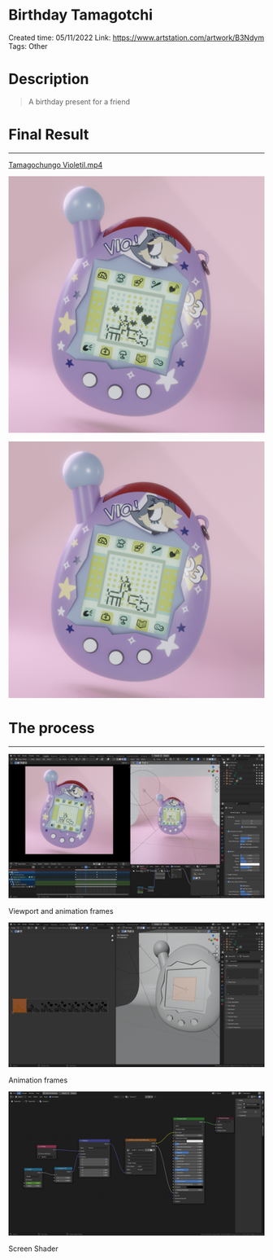 # Birthday Tamagotchi

Created time: 05/11/2022
Link: https://www.artstation.com/artwork/B3Ndym
Tags: Other

# Description

> A birthday present for a friend
> 

# Final Result

---

[Tamagochungo Violetil.mp4](Birthday%20Tamagotchi%202a862f6258a743b799ac6ee74aeb8ddf/Tamagochungo_Violetil.mp4)

![Render_Tamagochungo Violetil_1.png](Birthday%20Tamagotchi%202a862f6258a743b799ac6ee74aeb8ddf/Render_Tamagochungo_Violetil_1.png)

![Render_Tamagochungo Violetil_2.png](Birthday%20Tamagotchi%202a862f6258a743b799ac6ee74aeb8ddf/Render_Tamagochungo_Violetil_2.png)

# The process

---

![Viewport and animation frames](../Materials%2098fa181322454ca09ab17acb2a00efdc/Roof%20tiles%20eece2f99aa144fd4babce47c66934f30/Screen_1.png)

Viewport and animation frames

![Animation frames](Birthday%20Tamagotchi%202a862f6258a743b799ac6ee74aeb8ddf/Screen_3.png)

Animation frames

![Screen Shader](Birthday%20Tamagotchi%202a862f6258a743b799ac6ee74aeb8ddf/Screen_2.png)

Screen Shader